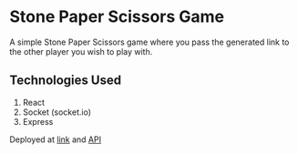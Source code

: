 # Stone Paper Scissors Game

A simple Stone Paper Scissors game where you pass the generated link to the other player you wish to play with.  

## Technologies Used  

1) React
2) Socket (socket.io)  
3) Express

Deployed at [link](http://sps-game.com.s3-website-us-east-1.amazonaws.com/QT1p0) and [API](https://mysterious-beyond-36405.herokuapp.com/)